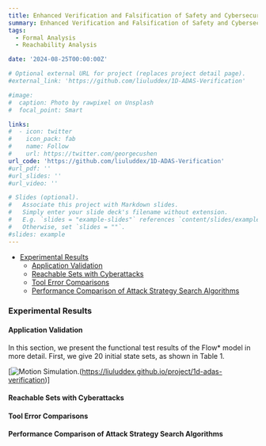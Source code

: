 ```yaml
---
title: Enhanced Verification and Falsification of Safety and Cybersecurity for ADAS Based on Reachability Analysis and Dynamic Programming
summary: Enhanced Verification and Falsification of Safety and Cybersecurity for ADAS Based on Reachability Analysis and Dynamic Programming.
tags:
  - Formal Analysis
  - Reachability Analysis

date: '2024-08-25T00:00:00Z'

# Optional external URL for project (replaces project detail page).
#external_link: 'https://github.com/liuluddex/1D-ADAS-Verification'

#image:
#  caption: Photo by rawpixel on Unsplash
#  focal_point: Smart

links:
#  - icon: twitter
#    icon_pack: fab
#    name: Follow
#    url: https://twitter.com/georgecushen
url_code: 'https://github.com/liuluddex/1D-ADAS-Verification'
#url_pdf: ''
#url_slides: ''
#url_video: ''

# Slides (optional).
#   Associate this project with Markdown slides.
#   Simply enter your slide deck's filename without extension.
#   E.g. `slides = "example-slides"` references `content/slides/example-slides.md`.
#   Otherwise, set `slides = ""`.
#slides: example
---
```


[//]: # (## Content)

[//]: # (- [Content]&#40;#content&#41;)

[//]: # (  - [Abstract]&#40;#abstract&#41;)

[//]: # (  - [Introduction]&#40;#introduction&#41;)

[//]: # (  - [Related Work]&#40;#related-work&#41;)

[//]: # (  - [System Assumptions and Problem Statements]&#40;#problems&#41;)

[//]: # (  - [Methods for Enhanced Verification and Falsification of ADAS Safety with Security]&#40;#methods&#41;)

[//]: # (  - [Experiments and Results]&#40;#experiments&#41;)

[//]: # (  - [Conclusion]&#40;#conclusion&#41;)

[//]: # ()
[//]: # (### Abstract)

[//]: # (Ensuring safety of advanced driver assistance systems &#40;ADASs&#41; is crucial to the reliability and automation of autonomous vehicles. ADASs are featured in intra-vehicle as well as inter-vehicle communications, which brings about cybersecurity threats that may eventually lead to safety violations or even collisions. Moreover, cyberattacks introduce complex yet unpredictable uncertainties to the closed-loop systems composed of ADASs and the vehicle dynamics, and this makes safety verification extremely conservative or even inconclusive. This paper is devoted to tackling this challenge and proposes an enhanced approach of verification and falsification for ADASs under cyberattacks. We first use hybrid automata to model the vehicle dynamics with ADASs in the loop, and verify their dynamic behaviors through reachability analysis. In cases that no conclusion can be drawn, a falsification process based on dynamic programming is designed for searching cyberattack strategies that may lead to safety violations. Finally, experimental results show that by minimizing the cost of cyberattacks, the proposed approach can effectively find safety violations caused by cyberattacks, thereby enhancing verification performances on safety and cybersecurity guarantees. )

[//]: # ()
[//]: # (### Introduction)

[//]: # (#### Background)

[//]: # (With the development of autonomous driving technology, advanced driver assistance systems &#40;ADAS&#41; play an increasingly important role in intra-vehicle and inter-vehicle communications. However, this connectivity also brings serious cybersecurity threats, which may lead to safety violations and even traffic accidents. Therefore, it is crucial to ensure the safety and reliability of ADAS, especially in the face of potential cyberattacks.)

[//]: # ()
[//]: # (#### Challenge )

[//]: # (Cyberattacks introduce complex and unpredictable uncertainties, especially in the closed-loop system composed of ADAS and vehicle dynamics. This makes traditional safety verification methods too conservative or difficult to draw clear conclusions, resulting in insufficient guarantee of system safety.)

[//]: # ()
[//]: # (#### Project Goals )

[//]: # (This project is dedicated to solving the problem of security verification of ADAS under cyber attacks. It proposes a new method that combines verification and falsification to help detect cyberattack strategies that may lead to security violations, thereby enhancing the safety and cyber security of ADAS.)

[//]: # ()
[//]: # (#### Solution)

[//]: # (  * System Modeling)

[//]: # (  We first model the dynamics of a vehicle containing ADAS using hybrid automata to evaluate its dynamic behavior.)

[//]: # ()
[//]: # (  * Verification Process)

[//]: # (  Through reachability analysis, we can verify the system's security under normal conditions.)

[//]: # ()
[//]: # (  * Falsification Process)

[//]: # (  Without a clear conclusion, we designed a dynamic programming-based falsification process to explore cyberattack strategies that could lead to security violations.)

[//]: # ()
[//]: # (#### Experimental Results)

[//]: # (Experiments show that this method can effectively find security violations caused by cyberattacks. While reducing the cost of cyberattacks, it significantly improves the verification performance of the system, providing stronger protection for the safety and cyber security of ADAS.)

[//]: # ()
[//]: # (### Related Work)

[//]: # ()
[//]: # (### System Assumptions and Problem Statements)

[//]: # ()
[//]: # (### Methods for Enhanced Verification and Falsification of ADAS Safety with Security)

[//]: # ()
[//]: # (### Experiments and Results)

[//]: # ()
[//]: # (### Conclusion)

- [Experimental Results](#experimental_results)
  - [Application Validation](#application_validation)
  - [Reachable Sets with Cyberattacks](#reachable_sets)
  - [Tool Error Comparisons](#tool_error_comparison)
  - [Performance Comparison of Attack Strategy Search Algorithms](#performance_comparison)

### Experimental Results

#### Application Validation
In this section, we present the functional test results of the Flow* model in more detail. First, we give 20 initial state sets, as shown in Table 1.

[![Motion Simulation.](https://cichengzi.github.io/images/1D-ADAS-Verification-motion_simulation.gif)(https://liuluddex.github.io/project/1d-adas-verification)]

#### Reachable Sets with Cyberattacks

#### Tool Error Comparisons

#### Performance Comparison of Attack Strategy Search Algorithms
